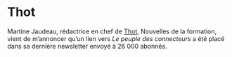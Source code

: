 # Thot

Martine Jaudeau, rédactrice en chef de [Thot](http://thot.cursus.edu/rubrique.asp?no=23876), Nouvelles de la formation, vient de m’annoncer qu’un lien vers *Le peuple des connecteurs* a été placé dans sa dernière newsletter envoyé à 26 000 abonnés.
